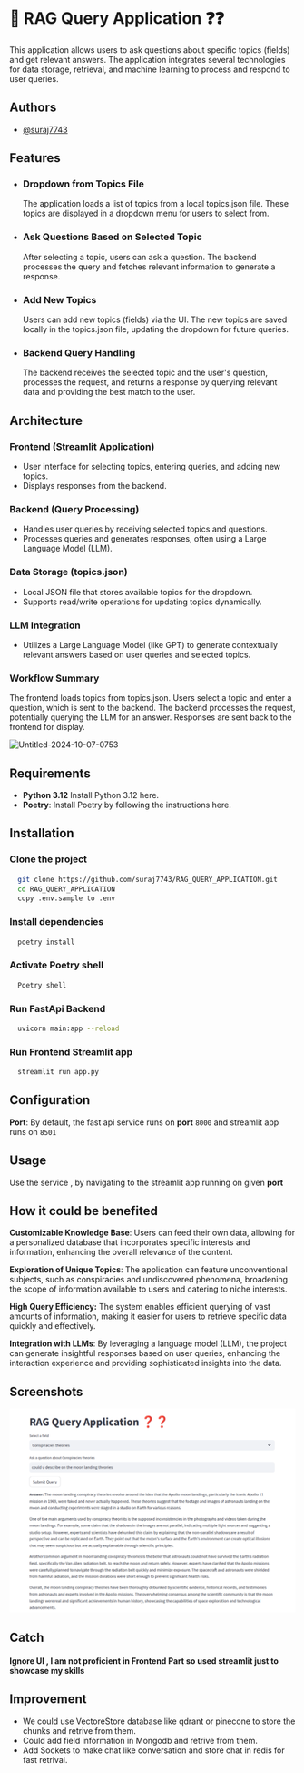 
# 🚀 RAG Query Application ❓❓
This application allows users to ask questions about specific topics (fields) and get relevant answers. The application integrates several technologies for data storage, retrieval, and machine learning to process and respond to user queries.


## Authors

- [@suraj7743](https://github.com/suraj7743)


## Features

- ### Dropdown from Topics File #
    The application loads a list of topics from a local topics.json file. These topics are displayed in a dropdown menu for users to select from.

- ### Ask Questions Based on Selected Topic
    After selecting a topic, users can ask a question. The backend processes the query and fetches relevant information to generate a response.

- ### Add New Topics

    Users can add new topics (fields) via the UI. The new topics are saved locally in the topics.json file, updating the dropdown for future queries.
- ### Backend Query Handling
    The backend receives the selected topic and the user's question, processes the request, and returns a response by querying relevant data and providing the best match to the user.
    


## Architecture
### Frontend (Streamlit Application)

- User interface for selecting topics, entering queries, and adding new topics.
- Displays responses from the backend.
### Backend (Query Processing)

- Handles user queries by receiving selected topics and questions.
- Processes queries and generates responses, often using a Large Language Model (LLM).
### Data Storage (topics.json)

- Local JSON file that stores available topics for the dropdown.
- Supports read/write operations for updating topics dynamically.
### LLM Integration

- Utilizes a Large Language Model (like GPT) to generate contextually relevant answers based on user queries and selected topics.
### Workflow Summary
The frontend loads topics from topics.json.
Users select a topic and enter a question, which is sent to the backend.
The backend processes the request, potentially querying the LLM for an answer.
Responses are sent back to the frontend for display.

![Untitled-2024-10-07-0753](https://github.com/user-attachments/assets/492d57c4-d7a9-468e-af79-3a39bc05966c)


## Requirements
- **Python 3.12** Install Python 3.12 here.
- **Poetry**: Install Poetry by following the instructions here.

## Installation

### Clone the project

```bash
  git clone https://github.com/suraj7743/RAG_QUERY_APPLICATION.git
  cd RAG_QUERY_APPLICATION
  copy .env.sample to .env
```

### Install dependencies

```bash
  poetry install
```

### Activate Poetry shell

```bash
  Poetry shell
```
### Run FastApi Backend
```bash
  uvicorn main:app --reload
```
### Run Frontend Streamlit app
```bash
  streamlit run app.py
```



## Configuration
**Port**: By default, the fast api service runs on **port** `8000` and streamlit app runs on `8501`


## Usage

Use the service , by navigating to the streamlit app running on given **port**

## How it could be benefited
**Customizable Knowledge Base**: Users can feed their own data, allowing for a personalized database that incorporates specific interests and information, enhancing the overall relevance of the content.

**Exploration of Unique Topics**: The application can feature unconventional subjects, such as conspiracies and undiscovered phenomena, broadening the scope of information available to users and catering to niche interests.

**High Query Efficiency:** The system enables efficient querying of vast amounts of information, making it easier for users to retrieve specific data quickly and effectively.

**Integration with LLMs**: By leveraging a language model (LLM), the project can generate insightful responses based on user queries, enhancing the interaction experience and providing sophisticated insights into the data.

## Screenshots
![alt text](screenshot1.png)

## Catch 
#### Ignore UI , I am not proficient in Frontend Part so used streamlit just to showcase my skills

## Improvement
- We could use VectoreStore database like qdrant or pinecone to store the chunks and retrive from them. 
- Could add field information in Mongodb and retrive from them. 
- Add Sockets to make chat like conversation and store chat in redis for fast retrival.
